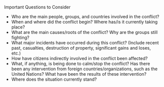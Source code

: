 Important Questions to Consider
- Who are the main people, groups, and countries involved in the conflict?
- When and where did the conflict begin? Where has/is it currently taking place?
- What are the main causes/roots of the conflict? Why are the groups still fighting?
- What major incidents have occurred during this conflict? (Include recent past, casualties,
destruction of property, significant gains and loses, etc.)
- How have citizens indirectly involved in the conflict been affected?
- What, if anything, is being done to calm/stop the conflict? Has there been any intervention from
foreign countries/organizations, such as the United Nations? What have been the results of these
intervention?
- Where does the situation currently stand?
